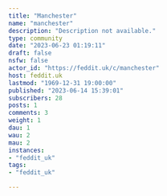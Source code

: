 ```yaml
---
title: "Manchester" 
name: "manchester"
description: "Description not available."
type: community
date: "2023-06-23 01:19:11"
draft: false
nsfw: false
actor_id: "https://feddit.uk/c/manchester"
host: feddit.uk
lastmod: "1969-12-31 19:00:00"
published: "2023-06-14 15:39:01"
subscribers: 28
posts: 1
comments: 3
weight: 1
dau: 1
wau: 2
mau: 2
instances:
- "feddit_uk"
tags: 
- "feddit_uk"

---
```

